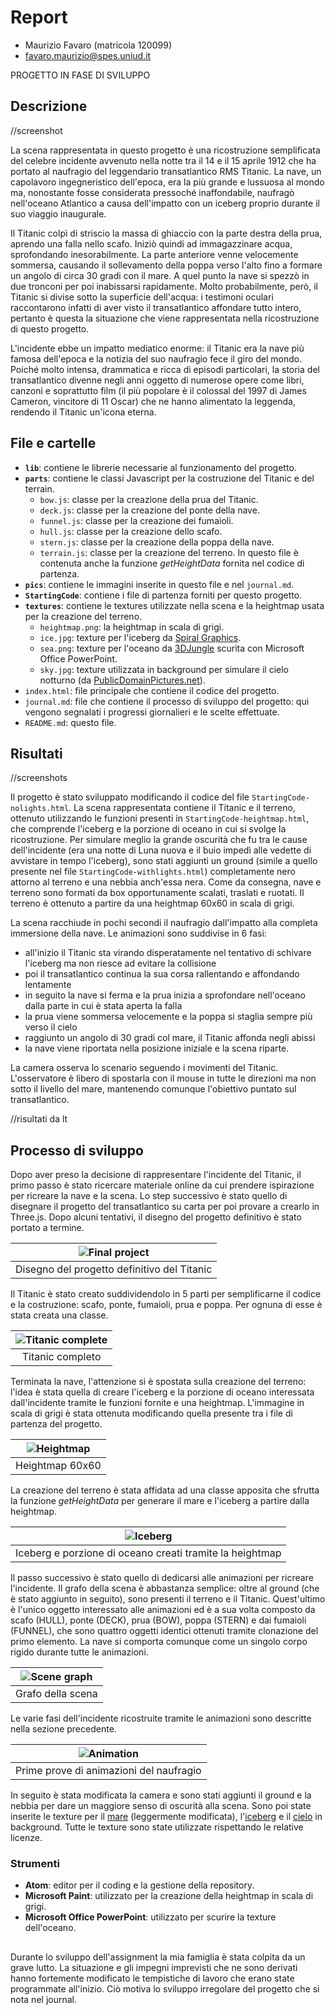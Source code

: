 # Report

- Maurizio Favaro (matricola 120099)
- favaro.maurizio@spes.uniud.it

PROGETTO IN FASE DI SVILUPPO

## Descrizione

//screenshot

La scena rappresentata in questo progetto è una ricostruzione semplificata del celebre incidente avvenuto nella notte tra il 14 e il 15 aprile 1912 che ha portato al naufragio del leggendario transatlantico RMS Titanic. La nave, un capolavoro ingegneristico dell'epoca, era la più grande e lussuosa al mondo ma, nonostante fosse considerata pressoché inaffondabile, naufragò nell'oceano Atlantico a causa dell'impatto con un iceberg proprio durante il suo viaggio inaugurale.

Il Titanic colpì di striscio la massa di ghiaccio con la parte destra della prua, aprendo una falla nello scafo. Iniziò quindi ad immagazzinare acqua, sprofondando inesorabilmente. La parte anteriore venne velocemente sommersa, causando il sollevamento della poppa verso l'alto fino a formare un angolo di circa 30 gradi con il mare. A quel punto la nave si spezzò in due tronconi per poi inabissarsi rapidamente. Molto probabilmente, però, il Titanic si divise sotto la superficie dell'acqua: i testimoni oculari raccontarono infatti di aver visto il transatlantico affondare tutto intero, pertanto è questa la situazione che viene rappresentata nella ricostruzione di questo progetto.

L'incidente ebbe un impatto mediatico enorme: il Titanic era la nave più famosa dell'epoca e la notizia del suo naufragio fece il giro del mondo. Poiché molto intensa, drammatica e ricca di episodi particolari, la storia del transatlantico divenne negli anni oggetto di numerose opere come libri, canzoni e soprattutto film (il più popolare è il colossal del 1997 di James Cameron, vincitore di 11 Oscar) che ne hanno alimentato la leggenda, rendendo il Titanic un'icona eterna.

## File e cartelle

* **`lib`**: contiene le librerie necessarie al funzionamento del progetto.
* **`parts`**: contiene le classi Javascript per la costruzione del Titanic e del terrain.
  * `bow.js`: classe per la creazione della prua del Titanic.
  * `deck.js`: classe per la creazione del ponte della nave.
  * `funnel.js`: classe per la creazione dei fumaioli.
  * `hull.js`: classe per la creazione dello scafo.
  * `stern.js`: classe per la creazione della poppa della nave.
  * `terrain.js`: classe per la creazione del terreno. In questo file è contenuta anche la funzione *getHeightData* fornita nel codice di partenza.
* **`pics`**: contiene le immagini inserite in questo file e nel `journal.md`.
* **`StartingCode`**: contiene i file di partenza forniti per questo progetto.
* **`textures`**: contiene le textures utilizzate nella scena e la heightmap usata per la creazione del terreno.
  * `heightmap.png`: la heightmap in scala di grigi.
  * `ice.jpg`: texture per l'iceberg da [Spiral Graphics](http://spiralgraphics.biz/packs/snow_ice/index.htm?23#anchor).
  * `sea.png`: texture per l'oceano da [3DJungle](https://3djungle.net/textures/water/1832/) scurita con Microsoft Office PowerPoint.
  * `sky.jpg`: texture utilizzata in background per simulare il cielo notturno (da [PublicDomainPictures.net](https://www.publicdomainpictures.net/en/view-image.php?image=9767&picture=starry-night)).
* `index.html`: file principale che contiene il codice del progetto.
* `journal.md`: file che contiene il processo di sviluppo del progetto: qui vengono segnalati i progressi giornalieri e le scelte effettuate.
* `README.md`: questo file.

## Risultati

//screenshots

Il progetto è stato sviluppato modificando il codice del file `StartingCode-nolights.html`. La scena rappresentata contiene il Titanic e il terreno, ottenuto utilizzando le funzioni presenti in `StartingCode-heightmap.html`, che comprende l'iceberg e la porzione di oceano in cui si svolge la ricostruzione. Per simulare meglio la grande oscurità che fu tra le cause dell'incidente (era una notte di Luna nuova e il buio impedì alle vedette di avvistare in tempo l'iceberg), sono stati aggiunti un ground (simile a quello presente nel file `StartingCode-withlights.html`) completamente nero attorno al terreno e una nebbia anch'essa nera. Come da consegna, nave e terreno sono formati da box opportunamente scalati, traslati e ruotati. Il terreno è ottenuto a partire da una heightmap 60x60 in scala di grigi.

La scena racchiude in pochi secondi il naufragio dall'impatto alla completa immersione della nave. Le animazioni sono suddivise in 6 fasi:
- all'inizio il Titanic sta virando disperatamente nel tentativo di schivare l'iceberg ma non riesce ad evitare la collisione
- poi il transatlantico continua la sua corsa rallentando e affondando lentamente
- in seguito la nave si ferma e la prua inizia a sprofondare nell'oceano dalla parte in cui è stata aperta la falla
- la prua viene sommersa velocemente e la poppa si staglia sempre più verso il cielo
- raggiunto un angolo di 30 gradi col mare, il Titanic affonda negli abissi
- la nave viene riportata nella posizione iniziale e la scena riparte.

La camera osserva lo scenario seguendo i movimenti del Titanic. L'osservatore è libero di spostarla con il mouse in tutte le direzioni ma non sotto il livello del mare, mantenendo comunque l'obiettivo puntato sul transatlantico.

//risultati da lt

## Processo di sviluppo

Dopo aver preso la decisione di rappresentare l'incidente del Titanic, il primo passo è stato ricercare materiale online da cui prendere ispirazione per ricreare la nave e la scena. Lo step successivo è stato quello di disegnare il progetto del transatlantico su carta per poi provare a crearlo in Three.js. Dopo alcuni tentativi, il disegno del progetto definitivo è stato portato a termine.

| ![Final project](pics/progetto_definitivo.jpg) |
| :--------------------------------------------: |
| Disegno del progetto definitivo del Titanic |

Il Titanic è stato creato suddividendolo in 5 parti per semplificarne il codice e la costruzione: scafo, ponte, fumaioli, prua e poppa. Per ognuna di esse è stata creata una classe.

| ![Titanic complete](pics/titanic_scr_2.png) |
| :-----------------------------------------: |
| Titanic completo |

Terminata la nave, l'attenzione si è spostata sulla creazione del terreno: l'idea è stata quella di creare l'iceberg e la porzione di oceano interessata dall'incidente tramite le funzioni fornite e una heightmap. L'immagine in scala di grigi è stata ottenuta modificando quella presente tra i file di partenza del progetto.

| ![Heightmap](textures/heightmap.png) |
| :----------------------------------: |
| Heightmap 60x60 |

La creazione del terreno è stata affidata ad una classe apposita che sfrutta la funzione *getHeightData* per generare il mare e l'iceberg a partire dalla heightmap.

| ![Iceberg](pics/heightmap_iceberg.png) |
| :------------------------------------: |
| Iceberg e porzione di oceano creati tramite la heightmap |

Il passo successivo è stato quello di dedicarsi alle animazioni per ricreare l'incidente. Il grafo della scena è abbastanza semplice: oltre al ground (che è stato aggiunto in seguito), sono presenti il terreno e il Titanic. Quest'ultimo è l'unico oggetto interessato alle animazioni ed è a sua volta composto da scafo (HULL), ponte (DECK), prua (BOW), poppa (STERN) e dai fumaioli (FUNNEL), che sono quattro oggetti identici ottenuti tramite clonazione del primo elemento. La nave si comporta comunque come un singolo corpo rigido durante tutte le animazioni.

| ![Scene graph](pics/scene_graph.png) |
| :----------------------------------: |
| Grafo della scena |

Le varie fasi dell'incidente ricostruite tramite le animazioni sono descritte nella sezione precedente.

| ![Animation](pics/anim.png) |
| :-------------------------: |
| Prime prove di animazioni del naufragio |

In seguito è stata modificata la camera e sono stati aggiunti il ground e la nebbia per dare un maggiore senso di oscurità alla scena. Sono poi state inserite le texture per il [mare](https://3djungle.net/textures/water/1832/) (leggermente modificata), l'[iceberg](http://spiralgraphics.biz/packs/snow_ice/index.htm?23#anchor) e il [cielo](https://www.publicdomainpictures.net/en/view-image.php?image=9767&picture=starry-night) in background. Tutte le texture sono state utilizzate rispettando le relative licenze.

### Strumenti

* **Atom**: editor per il coding e la gestione della repository.
* **Microsoft Paint**: utilizzato per la creazione della heightmap in scala di grigi.
* **Microsoft Office PowerPoint**: utilizzato per scurire la texture dell'oceano.

##

Durante lo sviluppo dell'assignment la mia famiglia è stata colpita da un grave lutto. La situazione e gli impegni imprevisti che ne sono derivati hanno fortemente modificato le tempistiche di lavoro che erano state programmate all'inizio. Ciò motiva lo sviluppo irregolare del progetto che si nota nel journal.
